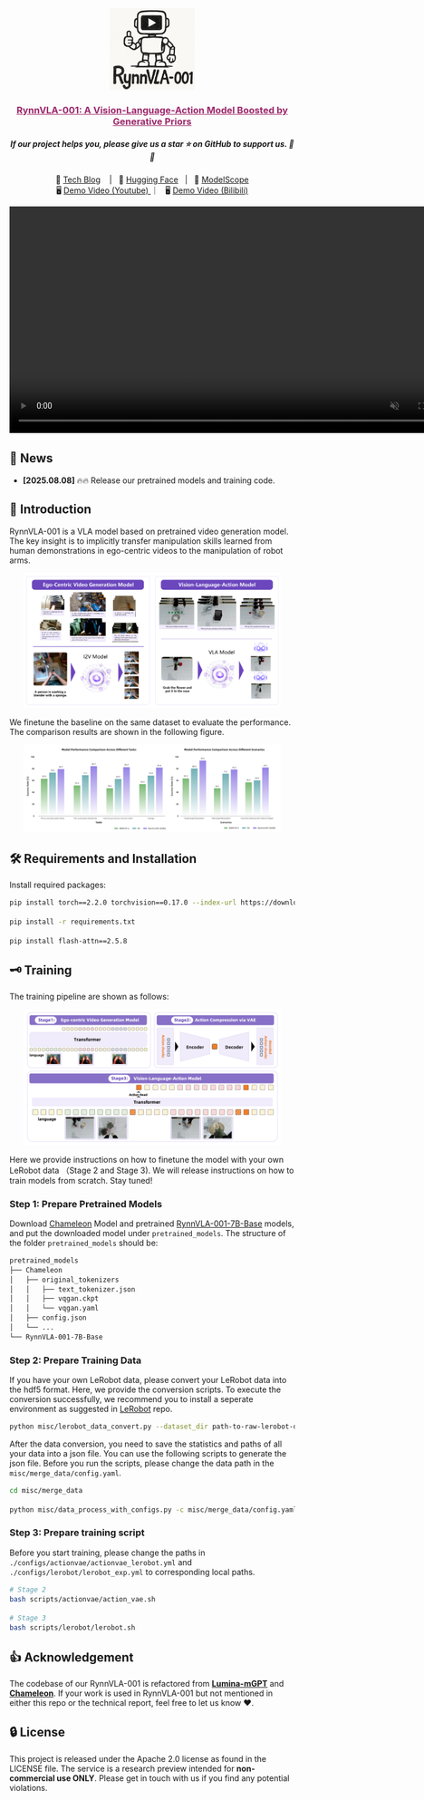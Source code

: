 <p align="center">
    <img src="./assets/logo.png" width="150" style="margin-bottom: 0.2;"/>
<p>

<h3 align="center"><a href="" style="color:#9C276A">
RynnVLA-001: A Vision-Language-Action Model Boosted by Generative Priors</a></h3>
<h5 align="center"> If our project helps you, please give us a star ⭐ on GitHub to support us. 🙏🙏 </h2>


<p align="center">
        📃 <a href="https://huggingface.co/blog/Alibaba-DAMO-Academy/rynnvla-001"> Tech Blog</a> &nbsp&nbsp | &nbsp&nbsp🤗 <a href="https://huggingface.co/Alibaba-DAMO-Academy/RynnVLA-001-7B-Base">Hugging Face</a>&nbsp&nbsp | &nbsp&nbsp🤖 <a href="https://modelscope.cn/models/DAMO_Academy/RynnVLA-001-7B-Base">ModelScope</a> <br>
        🖥️ <a href="https://youtu.be/egRoJsB2d0c">Demo Video (Youtube) </a>  ｜ &nbsp&nbsp🖥️ <a href="https://www.bilibili.com/video/BV1hVt2zME2B">Demo Video (Bilibili) </a>
<br>

<div align="center"><video src="https://github.com/user-attachments/assets/21657318-8507-4a80-ae82-4078fd80303d" width="800" autoplay loop muted></div>



## 📰 News

* **[2025.08.08]**  🔥🔥 Release our pretrained models and training code.

## 🌟 Introduction
RynnVLA-001 is a VLA model based on pretrained video generation model. The key insight is to implicitly transfer manipulation skills learned from human demonstrations in ego-centric videos to the manipulation of robot arms.
<p align="center">
<img src="assets/overview.png" style="max-width: 90%; height: auto;">

<p>

We finetune the baseline on the same dataset to evaluate the performance. The comparison results are shown in the following figure.
<p align="center">
<img src="assets/results.png" style="max-width: 90%; height: auto;">

<p>

## 🛠️ Requirements and Installation

Install required packages:

```bash
pip install torch==2.2.0 torchvision==0.17.0 --index-url https://download.pytorch.org/whl/cu121

pip install -r requirements.txt

pip install flash-attn==2.5.8
```

## 🗝️ Training

The training pipeline are shown as follows:

<p align="center">
<img src="assets/framework.png" style="max-width: 90%; height: auto;">

<p>

Here we provide instructions on how to finetune the model with your own LeRobot data （Stage 2 and Stage 3). We will release instructions on how to train models from scratch. Stay tuned!

### Step 1: Prepare Pretrained Models

Download [Chameleon](https://huggingface.co/Alpha-VLLM/Chameleon_7B_mGPT) Model and pretrained [RynnVLA-001-7B-Base](https://huggingface.co/Alibaba-DAMO-Academy/RynnVLA-001-7B-Base) models, and put the downloaded model under `pretrained_models`. The structure of the folder `pretrained_models` should be:
```bash
pretrained_models
├── Chameleon
│   ├── original_tokenizers
│   │   ├── text_tokenizer.json
│   │   ├── vqgan.ckpt
│   │   └── vqgan.yaml
│   ├── config.json
│   └── ...
└── RynnVLA-001-7B-Base
```

### Step 2: Prepare Training Data

If you have your own LeRobot data, please convert your LeRobot data into the hdf5 format. Here, we provide the conversion scripts. To execute the conversion successfully, we recommend you to install a seperate environment as suggested in [LeRobot](https://github.com/huggingface/lerobot) repo.

```bash
python misc/lerobot_data_convert.py --dataset_dir path-to-raw-lerobot-data --task_name dataset-name --save_dir path-to-save-hdf5-files
```

After the data conversion, you need to save the statistics and paths of all your data into a json file. You can use the following scripts to generate the json file. Before you run the scripts, please change the data path in the `misc/merge_data/config.yaml`.

```bash
cd misc/merge_data

python misc/data_process_with_configs.py -c misc/merge_data/config.yaml
```

### Step 3: Prepare training script

Before you start training, please change the paths in `./configs/actionvae/actionvae_lerobot.yml` and `./configs/lerobot/lerobot_exp.yml` to corresponding local paths.

```bash
# Stage 2
bash scripts/actionvae/action_vae.sh

# Stage 3
bash scripts/lerobot/lerobot.sh
```


## 👍 Acknowledgement
The codebase of our RynnVLA-001 is refactored from [**Lumina-mGPT**](https://github.com/Alpha-VLLM/Lumina-mGPT) and [**Chameleon**](https://github.com/facebookresearch/chameleon). If your work is used in RynnVLA-001 but not mentioned in either this repo or the technical report, feel free to let us know :heart:.

## 🔒 License

This project is released under the Apache 2.0 license as found in the LICENSE file.
The service is a research preview intended for **non-commercial use ONLY**. Please get in touch with us if you find any potential violations.
